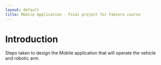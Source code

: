```yaml
---
layout: default
title: Mobile Application - Final project for Fabzero course
---
```


# Introduction

Steps taken to design the Mobile application that will operate the vehicle and robotic arm.